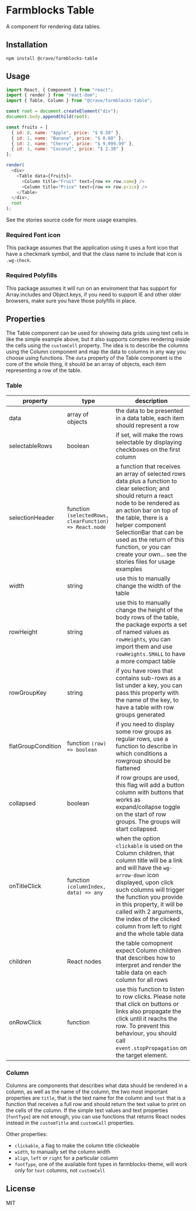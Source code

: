 # Farmblocks Table

A component for rendering data tables.

## Installation

```
npm install @crave/farmblocks-table
```

## Usage

```javascript
import React, { Component } from "react";
import { render } from "react-dom";
import { Table, Column } from "@crave/farmblocks-table";

const root = document.createElement("div");
document.body.appendChild(root);

const fruits = [
  { id: 0, name: "Apple", price: "$ 0.50" },
  { id: 1, name: "Banana", price: "$ 0.60" },
  { id: 2, name: "Cherry", price: "$ 9,999.99" },
  { id: 3, name: "Coconut", price: "$ 2.30" }
];

render(
  <div>
    <Table data={fruits}>
      <Column title="Fruit" text={row => row.name} />
      <Column title="Price" text={row => row.price} />
    </Table>
  </div>,
  root
);
```

See the stories source code for more usage examples.

### Required Font icon

This package assumes that the application using it uses a font icon that have a
checkmark symbol, and that the class name to include that icon is `.wg-check`.

### Required Polyfills

This package assumes it will run on an enviroment that has support for
Array.includes and Object.keys, if you need to support IE and other older
browsers, make sure you have those polyfills in place.

## Properties

The Table component can be used for showing data grids using text cells in like
the simple example above, but it also supports complex rendering inside the
cells using the `customCell` property. The idea is to describe the columns using
the Column component and map the data to columns in any way you choose using
functions. The `data` property of the Table component is the core of the whole
thing, it should be an array of objects, each item representing a row of the
table.

### Table

| property           | type                                                   | description                                                                                                                                                                                                                                                                                                                                      |
| ------------------ | ------------------------------------------------------ | ------------------------------------------------------------------------------------------------------------------------------------------------------------------------------------------------------------------------------------------------------------------------------------------------------------------------------------------------ |
| data               | array of objects                                       | the data to be presented in a data table, each item should represent a row                                                                                                                                                                                                                                                                       |
| selectableRows     | boolean                                                | if set, will make the rows selectable by displaying checkboxes on the first column                                                                                                                                                                                                                                                               |
| selectionHeader    | function `(selectedRows, clearFunction) => React.node` | a function that receives an array of selected rows data plus a function to clear selection; and should return a react node to be rendered as an action bar on top of the table, there is a helper component SelectionBar that can be used as the return of this function, or you can create your own... see the stories files for usage examples |
| width              | string                                                 | use this to manually change the width of the table                                                                                                                                                                                                                                                                                               |
| rowHeight          | string                                                 | use this to manually change the height of the body rows of the table, the package exports a set of named values as `rowHeights`, you can import them and use `rowHeights.SMALL` to have a more compact table                                                                                                                                     |
| rowGroupKey        | string                                                 | if you have rows that contains sub-rows as a list under a key, you can pass this property with the name of the key, to have a table with row groups generated                                                                                                                                                                                    |
| flatGroupCondition | function `(row) => boolean`                            | if you need to display some row groups as regular rows, use a function to describe in which conditions a rowgroup should be flattened                                                                                                                                                                                                            |
| collapsed          | boolean                                                | if row groups are used, this flag will add a button column with buttons that works as expand/collapse toggle on the start of row groups. The groups will start collapsed.                                                                                                                                                                        |
| onTitleClick       | function `(columnIndex, data) => any`                  | when the option `clickable` is used on the Column children, that column title will be a link and will have the `wg-arrow-down` icon displayed, upon click such columns will trigger the function you provide in this property, it will be called with 2 arguments, the index of the clicked column from left to right and the whole table data   |
| children           | React nodes                                            | the table comopnent expect Column children that describes how to interpret and render the table data on each column for all rows                                                                                                                                                                                                                 |
| onRowClick         | function                                               | use this function to listen to row clicks. Please note that click on buttons or links also propagate the click until it reachs the row. To prevent this behaviour, you should call `event.stopPropagation` on the target element.                                                                                                                |

### Column

Columns are components that describes what data should be rendered in a column,
as well as the name of the column, the two most important properties are
`title`, that is the text name for the column and `text` that is a function that
receives a full row and should return the text value to print on the cells of
the column. If the simple text values and text properties (`fontType`) are not
enough, you can use functions that returns React nodes instead in the
`customTitle` and `customCell` properties.

Other properties:

* `clickable`, a flag to make the column title clickeable
* `width`, to manually set the column width
* `align`, `left` or `right` for a particular column
* `fontType`, one of the available font types in farmblocks-theme, will work
  only for `text` columns, not `customCell`

## License

MIT

